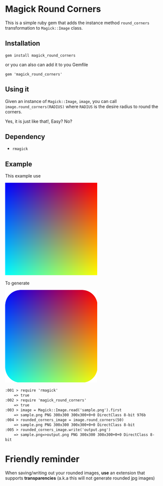 # Magick Round Corners

This is a simple ruby gem that adds the instance method `round_corners`
transformation to `Magick::Image` class.


## Installation

    gem install magick_round_corners

or you can also can add it to you Gemfile

    gem 'magick_round_corners'

## Using it

Given an instance of `Magick::Image`, `image`, you can call `image.round_corners(RADIUS)`
where `RADIUS` is the desire radius to round the corners.  

Yes, it is just like that!, Easy? No?

## Dependency

* `rmagick`

## Example

This example use

![Original](sample.png)

To generate

![Output](output.png)

    :001 > require 'rmagick'
        => true 
    :002 > require 'magick_round_corners'
        => true 
    :003 > image = Magick::Image.read('sample.png').first
        => sample.png PNG 300x300 300x300+0+0 DirectClass 8-bit 976b 
    :004 > rounded_corners_image = image.round_corners(50)
        => sample.png PNG 300x300 300x300+0+0 DirectClass 8-bit 
    :005 > rounded_corners_image.write('output.png')
        => sample.png=>output.png PNG 300x300 300x300+0+0 DirectClass 8-bit 
        
# Friendly reminder

When saving/writing out your rounded images, **use** an extension that supports **transparencies** (a.k.a this will not generate rounded jpg images)
